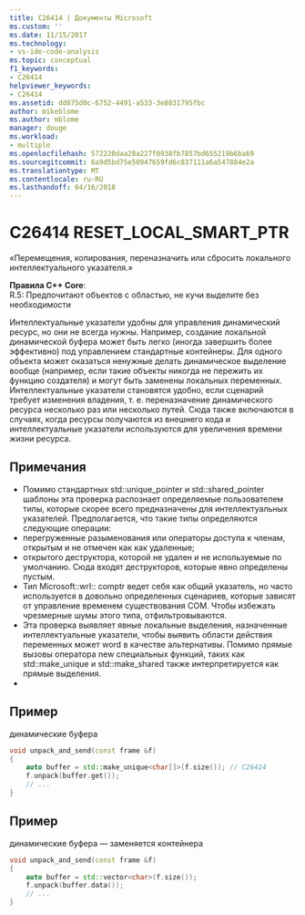 ```yaml
---
title: C26414 | Документы Microsoft
ms.custom: ''
ms.date: 11/15/2017
ms.technology:
- vs-ide-code-analysis
ms.topic: conceptual
f1_keywords:
- C26414
helpviewer_keywords:
- C26414
ms.assetid: dd875d0c-6752-4491-a533-3e8831795fbc
author: mikeblome
ms.author: mblome
manager: douge
ms.workload:
- multiple
ms.openlocfilehash: 572220daa28a227f0938fb7857bd655219b6ba69
ms.sourcegitcommit: 6a9d5bd75e50947659fd6c837111a6a547884e2a
ms.translationtype: MT
ms.contentlocale: ru-RU
ms.lasthandoff: 04/16/2018
---
```

# <a name="c26414-resetlocalsmartptr"></a>C26414 RESET_LOCAL_SMART_PTR
«Перемещения, копирования, переназначить или сбросить локального интеллектуального указателя.»

**Правила C++ Core**:   
R.5: Предпочитают объектов с областью, не кучи выделите без необходимости

Интеллектуальные указатели удобны для управления динамический ресурс, но они не всегда нужны. Например, создание локальной динамической буфера может быть легко (иногда завершить более эффективно) под управлением стандартные контейнеры. Для одного объекта может оказаться ненужные делать динамическое выделение вообще (например, если такие объекты никогда не пережить их функцию создателя) и могут быть заменены локальных переменных. Интеллектуальные указатели становятся удобно, если сценарий требует изменения владения, т. е. переназначение динамического ресурса несколько раз или несколько путей. Сюда также включаются в случаях, когда ресурсы получаются из внешнего кода и интеллектуальные указатели используются для увеличения времени жизни ресурса.

## <a name="remarks"></a>Примечания    
 -  Помимо стандартных std::unique_pointer и std::shared_pointer шаблоны эта проверка распознает определяемые пользователем типы, которые скорее всего предназначены для интеллектуальных указателей. Предполагается, что такие типы определяются следующие операции:
-  перегруженные разыменования или операторы доступа к членам, открытым и не отмечен как как удаленные;
-  открытого деструктора, которой не удален и не используемые по умолчанию. Сюда входят деструкторов, которые явно определены пустым.
-  Тип Microsoft::wrl:: comptr ведет себя как общий указатель, но часто используется в довольно определенных сценариев, которые зависят от управление временем существования COM. Чтобы избежать чрезмерные шумы этого типа, отфильтровываются.
-  Эта проверка выявляет явные локальные выделения, назначенные интеллектуальные указатели, чтобы выявить области действия переменных может word в качестве альтернативы. Помимо прямые вызовы оператора new специальных функций, таких как std::make_unique и std::make_shared также интерпретируется как прямые выделения.
- 
## <a name="example"></a>Пример 
динамические буфера

```cpp
void unpack_and_send(const frame &f)
{
    auto buffer = std::make_unique<char[]>(f.size()); // C26414
    f.unpack(buffer.get());
    // ...
}
```
## <a name="example"></a>Пример 
динамические буфера — заменяется контейнера

```cpp
void unpack_and_send(const frame &f)
{
    auto buffer = std::vector<char>(f.size());
    f.unpack(buffer.data());
    // ...
}
```

